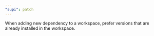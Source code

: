 ```yaml
---
"supi": patch
---
```


When adding new dependency to a workspace, prefer versions that are already installed in the workspace.
